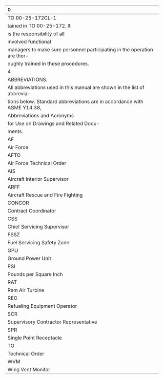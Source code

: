 | 0                                                                        |
|:-------------------------------------------------------------------------|
| TO 00-25-172CL-1                                                         |
| tained in TO 00-25-172. It                                               |
| is the responsibility of all                                             |
| involved functional                                                      |
| managers to make sure personnel participating in the operation are thor- |
| oughly trained in these procedures.                                      |
| 4                                                                        |
| ABBREVIATIONS.                                                           |
| All abbreviations used in this manual are shown in the list of abbrevia- |
| tions below. Standard abbreviations are in accordance with ASME Y14.38,  |
| Abbreviations and Acronyms                                               |
| for Use on Drawings and Related Docu-                                    |
| ments.                                                                   |
| AF                                                                       |
| Air Force                                                                |
| AFTO                                                                     |
| Air Force Technical Order                                                |
| AIS                                                                      |
| Aircraft Interior Supervisor                                             |
| ARFF                                                                     |
| Aircraft Rescue and Fire Fighting                                        |
| CONCOR                                                                   |
| Contract Coordinator                                                     |
| CSS                                                                      |
| Chief Servicing Supervisor                                               |
| FSSZ                                                                     |
| Fuel Servicing Safety Zone                                               |
| GPU                                                                      |
| Ground Power Unit                                                        |
| PSI                                                                      |
| Pounds per Square Inch                                                   |
| RAT                                                                      |
| Ram Air Turbine                                                          |
| REO                                                                      |
| Refueling Equipment Operator                                             |
| SCR                                                                      |
| Supervisory Contractor Representative                                    |
| SPR                                                                      |
| Single Point Receptacle                                                  |
| TO                                                                       |
| Technical Order                                                          |
| WVM                                                                      |
| Wing Vent Monitor                                                        |